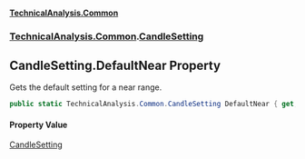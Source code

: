 #### [TechnicalAnalysis.Common](Atypical.TechnicalAnalysis.Common.md 'Atypical.TechnicalAnalysis.Common')
### [TechnicalAnalysis.Common](Atypical.TechnicalAnalysis.Common.md#TechnicalAnalysis.Common 'TechnicalAnalysis.Common').[CandleSetting](CandleSetting.md 'TechnicalAnalysis.Common.CandleSetting')

## CandleSetting.DefaultNear Property

Gets the default setting for a near range.

```csharp
public static TechnicalAnalysis.Common.CandleSetting DefaultNear { get; }
```

#### Property Value
[CandleSetting](CandleSetting.md 'TechnicalAnalysis.Common.CandleSetting')